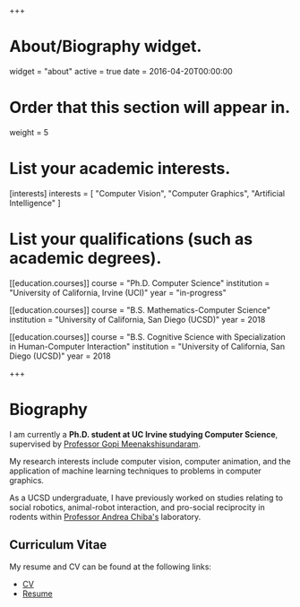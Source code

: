 +++
# About/Biography widget.
widget = "about"
active = true
date = 2016-04-20T00:00:00

# Order that this section will appear in.
weight = 5

# List your academic interests.
[interests]
  interests = [
    "Computer Vision",
	"Computer Graphics",
    "Artificial Intelligence"
  ]

# List your qualifications (such as academic degrees).
[[education.courses]]
  course = "Ph.D. Computer Science"
  institution = "University of California, Irvine (UCI)"
  year = "in-progress"

[[education.courses]]
  course = "B.S. Mathematics-Computer Science"
  institution = "University of California, San Diego (UCSD)"
  year = 2018

[[education.courses]]
  course = "B.S. Cognitive Science with Specialization in Human-Computer Interaction"
  institution = "University of California, San Diego (UCSD)"
  year = 2018
 
+++

# Biography

I am currently a **Ph.D. student at UC Irvine studying Computer Science**, supervised by [Professor Gopi Meenakshisundaram](https://www.ics.uci.edu/~gopi/). 

My research interests include computer vision, computer animation, and the application of machine learning techniques to problems in computer graphics. 

As a UCSD undergraduate, I have previously worked on studies relating to social robotics, animal-robot interaction, and pro-social reciprocity in rodents within [Professor Andrea Chiba's](https://medschool.ucsd.edu/education/neurograd/faculty/Pages/andrea-chiba.aspx) laboratory. 

## Curriculum Vitae

My resume and CV can be found at the following links:

- [CV](files/cv.pdf)  
- [Resume](files/resume.pdf)  
